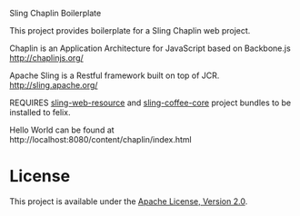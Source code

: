 Sling Chaplin Boilerplate

This project provides boilerplate for a Sling Chaplin web project.

Chaplin is an Application Architecture for JavaScript based on Backbone.js
http://chaplinjs.org/

Apache Sling is a Restful framework built on top of JCR.
http://sling.apache.org/

REQUIRES [sling-web-resource](https://github.com/bobpaulin/sling-web-resource) and  [sling-coffee-core](https://github.com/bobpaulin/sling-coffee) project bundles to be installed to felix.

Hello World can be found at http://localhost:8080/content/chaplin/index.html

# License

This project is available under the [Apache License, Version 2.0](http://www.apache.org/licenses/LICENSE-2.0.html).